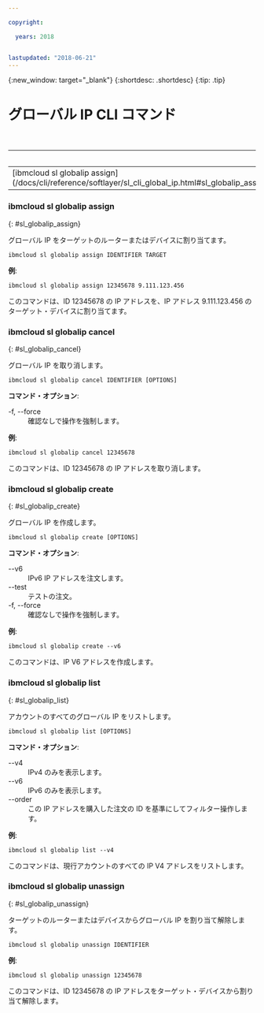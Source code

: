 ```yaml
---

copyright:

  years: 2018


lastupdated: "2018-06-21"
---
```


{:new_window: target="_blank"}
{:shortdesc: .shortdesc}
{:tip: .tip}

# グローバル IP CLI コマンド

<table summary="コマンドの詳細情報を表示するリンクが含まれたアルファベット順の汎用 {{site.data.keyword.BluSoftlayer_notm}} インフラストラクチャー・コマンド">
<caption>表 1. {{site.data.keyword.BluSoftlayer_notm}} インフラストラクチャー・グローバル IP コマンド</caption>
 <thead>
 <th colspan="6">{{site.data.keyword.BluSoftlayer_notm}} インフラストラクチャー・グローバル IP コマンド</th>
 </thead>
 <tbody>
 <tr>
  <td>[ibmcloud sl globalip assign](/docs/cli/reference/softlayer/sl_cli_global_ip.html#sl_globalip_assign)</td>
  <td>[ibmcloud sl globalip cancel](/docs/cli/reference/softlayer/sl_cli_global_ip.html#sl_globalip_cancel)</td>
  <td>[ibmcloud sl globalip create](/docs/cli/reference/softlayer/sl_cli_global_ip.html#sl_globalip_create)</td>
 <td>[ibmcloud sl globalip list](/docs/cli/reference/softlayer/sl_cli_global_ip.html#sl_globalip_list)</td>
 <td>[ibmcloud sl globalip unassign](/docs/cli/reference/softlayer/sl_cli_global_ip.html#sl_globalip_unassign)</td>
 </tr>
   </tbody>
 </table>
 
 ### ibmcloud sl globalip assign
{: #sl_globalip_assign}

グローバル IP をターゲットのルーターまたはデバイスに割り当てます。
```
ibmcloud sl globalip assign IDENTIFIER TARGET
```


**例**:
```
ibmcloud sl globalip assign 12345678 9.111.123.456
```
このコマンドは、ID 12345678 の IP アドレスを、IP アドレス 9.111.123.456 のターゲット・デバイスに割り当てます。

### ibmcloud sl globalip cancel
{: #sl_globalip_cancel}

グローバル IP を取り消します。
```
ibmcloud sl globalip cancel IDENTIFIER [OPTIONS]
```

<strong>コマンド・オプション</strong>:
<dl>
<dt>-f, --force</dt>
<dd>確認なしで操作を強制します。</dd>
</dl>

**例**:
```
ibmcloud sl globalip cancel 12345678
```
このコマンドは、ID 12345678 の IP アドレスを取り消します。
 
 ### ibmcloud sl globalip create
{: #sl_globalip_create}

グローバル IP を作成します。
```
ibmcloud sl globalip create [OPTIONS]
```

<strong>コマンド・オプション</strong>:
<dl>
<dt>--v6</dt>
<dd>IPv6 IP アドレスを注文します。</dd>
<dt>--test</dt>
<dd>テストの注文。</dd>
<dt>-f, --force</dt>
<dd>確認なしで操作を強制します。</dd>
</dl>

**例**:
```
ibmcloud sl globalip create --v6
```
このコマンドは、IP V6 アドレスを作成します。

### ibmcloud sl globalip list
{: #sl_globalip_list}

アカウントのすべてのグローバル IP をリストします。
```
ibmcloud sl globalip list [OPTIONS]
```

<strong>コマンド・オプション</strong>:
<dl>
<dt>--v4</dt>
<dd>IPv4 のみを表示します。</dd>
<dt>--v6</dt>
<dd>IPv6 のみを表示します。</dd>
<dt>--order</dt>
<dd>この IP アドレスを購入した注文の ID を基準にしてフィルター操作します。</dd>
</dl>

**例**:
```
ibmcloud sl globalip list --v4
```
このコマンドは、現行アカウントのすべての IP V4 アドレスをリストします。

### ibmcloud sl globalip unassign
{: #sl_globalip_unassign}

ターゲットのルーターまたはデバイスからグローバル IP を割り当て解除します。
```
ibmcloud sl globalip unassign IDENTIFIER
```


**例**:
```
ibmcloud sl globalip unassign 12345678
```
このコマンドは、ID 12345678 の IP アドレスをターゲット・デバイスから割り当て解除します。
